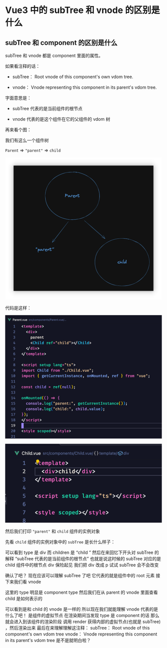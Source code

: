 # Vue3 中的 subTree 和 vnode 的区别是什么

## subTree 和 component 的区别是什么

subTree 和 vnode 都是 component 里面的属性。

如果看注释的话：

- subTree： Root vnode of this component's own vdom tree.

- vnode： Vnode representing this component in its parent's vdom tree.

字面意思是：

- subTree 代表的是当前组件的根节点

- vnode 代表的是这个组件在它的父组件的 vdom 树

再来看个图：

我们有这么一个组件树

`Parent` => `"parent"` => `child`

![组件树](./assets/images/tree.PNG)

代码是这样：

![组件树的代码](./assets/images/tree_code.PNG)

![child组件的代码](./assets/images/child_code.PNG)

然后我们打印 `"parent"` 和 `child` 组件的实例对象

先看 `child` 组件的实例对象中的 `subTree` 是长什么样子：

可以看到 type 是 div 而 children 是 “child ”
然后在来回忆下开头对 subTree 的解释 “subTree 代表的是当前组件的根节点”
也就是说这时候的 subTree 对应的是 child 组件中的根节点 div
保险起见 我们把 div 改成 p 试试 subTree 会不会改变

确认了吧？ 现在应该可以理解 subTree 了吧
它代表的就是组件中的 root 元素
接下来我们看 vnode

这里的 type 明显是 component type
然后我们在从 parent 的 vnode 里面查看 child 是如何表示的

可以看到是和 child 的 vnode 是一样的
所以现在我们就能理解 vnode 代表的是什么了吧！ 是组件的虚拟节点
在渲染期间当发现 type 是 component 的话 那么就会进入到该组件的渲染阶段 调用 render 获得内部的虚拟节点(也就是 subTree) ，然后渲染出来
最后在来理解理解这注释：
subTree： Root vnode of this component's own vdom tree vnode： Vnode representing this component in its parent's vdom tree
是不是就明白啦？
